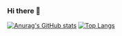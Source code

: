 ### Hi there 👋

[![Anurag's GitHub stats](https://github-readme-stats.vercel.app/api?username=Kaikei-e)](https://github.com/anuraghazra/github-readme-stats)
[![Top Langs](https://github-readme-stats.vercel.app/api/top-langs/?username=Kaikei-e&layout=compact)](https://github.com/anuraghazra/github-readme-stats)

<!--
**Kaikei-e/Kaikei-e** is a ✨ _special_ ✨ repository because its `README.md` (this file) appears on your GitHub profile.



Here are some ideas to get you started:

- 🔭 I’m currently working on ...
- 🌱 I’m currently learning ...
- 👯 I’m looking to collaborate on ...
- 🤔 I’m looking for help with ...
- 💬 Ask me about ...
- 📫 How to reach me: ...
- 😄 Pronouns: ...
- ⚡ Fun fact: ...
-->
